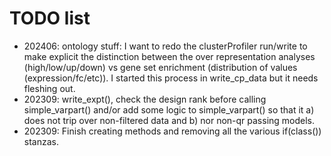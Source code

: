 # TODO list

* 202406: ontology stuff: I want to redo the clusterProfiler run/write
  to make explicit the distinction between the over representation
  analyses (high/low/up/down) vs gene set enrichment (distribution of
  values (expression/fc/etc)).  I started this process in
  write_cp_data but it needs fleshing out.
* 202309: write_expt(), check the design rank before calling
  simple_varpart() and/or add some logic to simple_varpart() so that
  it a) does not trip over non-filtered data and b) nor non-qr passing
  models.
* 202309: Finish creating methods and removing all the various
  if(class()) stanzas.

